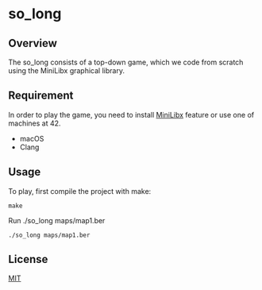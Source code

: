 # so_long

## Overview
The so_long consists of a top-down game, which we code from scratch using the MiniLibx graphical library. 

## Requirement
In order to play the game, 
you need to install [MiniLibx](https://github.com/42Paris/minilibx-linux) feature or use one of machines at 42.
- macOS
- Clang

## Usage
To play, first compile the project with make:
```
make
```
Run ./so_long maps/map1.ber
```
./so_long maps/map1.ber
```

## License
[MIT](https://github.com/yuto1009/so_long/blob/main/LICENSE)
